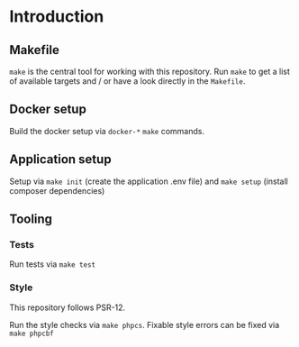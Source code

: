 # Introduction

## Makefile
`make` is the central tool for working with this repository. Run `make` to get a list of available targets
and / or have a look directly in the `Makefile`.

## Docker setup
Build the docker setup via `docker-*` `make` commands.

## Application setup
Setup via `make init` (create the application .env file) and `make setup` (install composer dependencies)

## Tooling
### Tests
Run tests via `make test`

### Style
This repository follows PSR-12.

Run the style checks via `make phpcs`. Fixable style errors can be fixed via `make phpcbf` 

